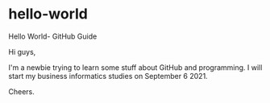 # hello-world
Hello World- GitHub Guide

Hi guys,

I'm a newbie trying to learn some stuff about GitHub and programming. 
I will start my business informatics studies on September 6 2021.

Cheers.
